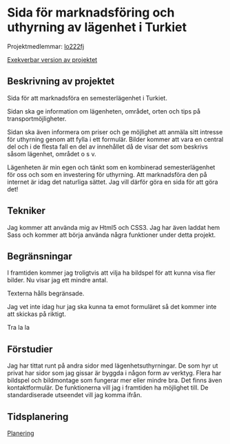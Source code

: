 # Sida för marknadsföring och uthyrning av lägenhet i Turkiet
Projektmedlemmar: 
[lo222fj](https://github.com/lo222fj)

[Exekverbar version av projektet](http://lo222fj.github.io/ProjektskelettHT13)


## Beskrivning av projektet
Sida för att marknadsföra en semesterlägenhet i Turkiet. 

Sidan ska ge information om lägenheten, området, orten och tips på transportmöjligheter. 

Sidan ska även informera om priser och ge möjlighet att anmäla sitt intresse för uthyrning genom att fylla i ett formulär. 
Bilder kommer att vara en central del och i de flesta fall en del av innehållet då de visar det som beskrivs såsom lägenhet,
området o s v.

Lägenheten är min egen och tänkt som en kombinerad semesterlägenhet för oss och som en investering för uthyrning. Att
marknadsföra den på internet är idag det naturliga sättet. Jag vill därför göra en sida för att göra det!


## Tekniker
Jag kommer att använda mig av Html5 och CSS3. Jag har även laddat hem Sass och kommer att börja använda några funktioner
under detta projekt.

## Begränsningar
I framtiden kommer jag troligtvis att vilja ha bildspel för att kunna visa fler bilder. Nu visar jag ett mindre antal.

Texterna hålls begränsade.

Jag vet inte idag hur jag ska kunna ta emot formuläret så det kommer inte att skickas på riktigt.

Tra la la

## Förstudier
Jag har tittat runt på andra sidor med lägenhetsuthyrningar. De som hyr ut privat har sidor som jag gissar är byggda i
någon form av verktyg. Flera har bildspel och bildmontage som fungerar mer eller mindre bra. Det finns även kontaktformulär.
De funktionerna vill jag i framtiden ha möjlighet till. De standardiserade utseendet vill jag komma ifrån.

## Tidsplanering

[Planering](https://docs.google.com/a/student.lnu.se/spreadsheet/ccc?key=0AiKjyGEQlPIvdGZNT0Fub21GQzc5UnNsLUZVNHhyLWc#gid=0)


